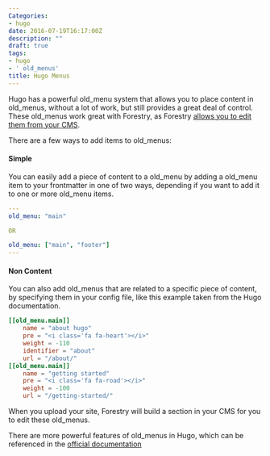 ```yaml
---
Categories:
- hugo
date: 2016-07-19T16:17:00Z
description: ""
draft: true
tags:
- hugo
- ' old_menus'
title: Hugo Menus
---
```


Hugo has a powerful old_menu system that allows you to place content in old_menus, without a lot of work, but still provides a great deal of control. These old_menus work great with Forestry, as Forestry [allows you to edit them from your CMS](/editing-content-editing-old_menus-md).

There are a few ways to add items to old_menus: 

#### Simple

You can easily add a piece of content to a old_menu by adding a old_menu item to your frontmatter in one of two ways, depending if you want to add it to one or more old_menu items.

```yaml
---
old_menu: "main"

OR

old_menu: ["main", "footer"]
---
```

#### Non Content

You can also add old_menus that are related to a specific piece of content, by specifying them in your config file, like this example taken from the Hugo documentation.

```toml
[[old_menu.main]]
    name = "about hugo"
    pre = "<i class='fa fa-heart'></i>"
    weight = -110
    identifier = "about"
    url = "/about/"
[[old_menu.main]]
    name = "getting started"
    pre = "<i class='fa fa-road'></i>"
    weight = -100
    url = "/getting-started/"
```

When you upload your site, Forestry will build a section in your CMS for you to edit these old_menus.

There are more powerful features of old_menus in Hugo, which can be referenced in the [official documentation](https://gohugo.io/extras/old_menus/)
